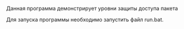 Данная программа демонстрирует уровни защиты доступа пакета

Для запуска программы необходимо запустить файл run.bat.
